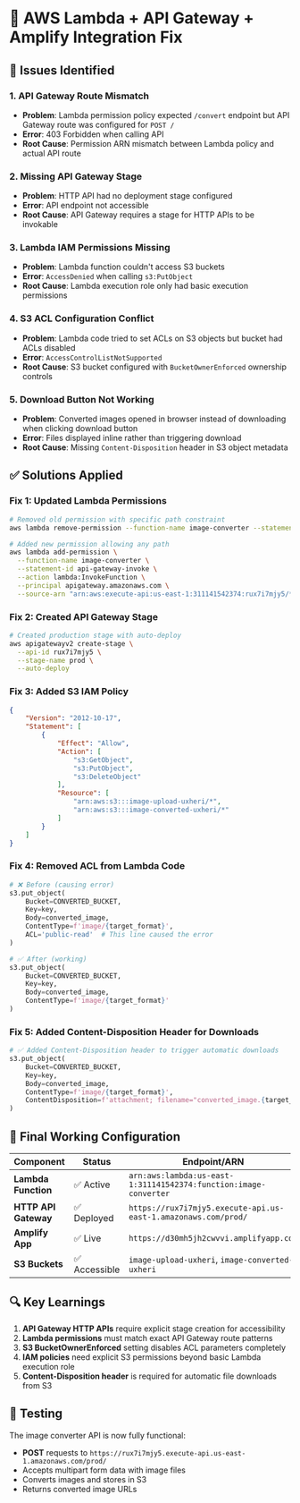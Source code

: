 # 🔧 AWS Lambda + API Gateway + Amplify Integration Fix

## 🚨 **Issues Identified**

### **1. API Gateway Route Mismatch**
- **Problem**: Lambda permission policy expected `/convert` endpoint but API Gateway route was configured for `POST /`
- **Error**: 403 Forbidden when calling API
- **Root Cause**: Permission ARN mismatch between Lambda policy and actual API route

### **2. Missing API Gateway Stage**
- **Problem**: HTTP API had no deployment stage configured
- **Error**: API endpoint not accessible
- **Root Cause**: API Gateway requires a stage for HTTP APIs to be invokable

### **3. Lambda IAM Permissions Missing**
- **Problem**: Lambda function couldn't access S3 buckets
- **Error**: `AccessDenied` when calling `s3:PutObject`
- **Root Cause**: Lambda execution role only had basic execution permissions

### **4. S3 ACL Configuration Conflict**
- **Problem**: Lambda code tried to set ACLs on S3 objects but bucket had ACLs disabled
- **Error**: `AccessControlListNotSupported`
- **Root Cause**: S3 bucket configured with `BucketOwnerEnforced` ownership controls

### **5. Download Button Not Working**
- **Problem**: Converted images opened in browser instead of downloading when clicking download button
- **Error**: Files displayed inline rather than triggering download
- **Root Cause**: Missing `Content-Disposition` header in S3 object metadata

## ✅ **Solutions Applied**

### **Fix 1: Updated Lambda Permissions**
```bash
# Removed old permission with specific path constraint
aws lambda remove-permission --function-name image-converter --statement-id old-permission

# Added new permission allowing any path
aws lambda add-permission \
  --function-name image-converter \
  --statement-id api-gateway-invoke \
  --action lambda:InvokeFunction \
  --principal apigateway.amazonaws.com \
  --source-arn "arn:aws:execute-api:us-east-1:311141542374:rux7i7mjy5/*/*"
```

### **Fix 2: Created API Gateway Stage**
```bash
# Created production stage with auto-deploy
aws apigatewayv2 create-stage \
  --api-id rux7i7mjy5 \
  --stage-name prod \
  --auto-deploy
```

### **Fix 3: Added S3 IAM Policy**
```json
{
    "Version": "2012-10-17",
    "Statement": [
        {
            "Effect": "Allow",
            "Action": [
                "s3:GetObject",
                "s3:PutObject",
                "s3:DeleteObject"
            ],
            "Resource": [
                "arn:aws:s3:::image-upload-uxheri/*",
                "arn:aws:s3:::image-converted-uxheri/*"
            ]
        }
    ]
}
```

### **Fix 4: Removed ACL from Lambda Code**
```python
# ❌ Before (causing error)
s3.put_object(
    Bucket=CONVERTED_BUCKET,
    Key=key,
    Body=converted_image,
    ContentType=f'image/{target_format}',
    ACL='public-read'  # This line caused the error
)

# ✅ After (working)
s3.put_object(
    Bucket=CONVERTED_BUCKET,
    Key=key,
    Body=converted_image,
    ContentType=f'image/{target_format}'
)
```

### **Fix 5: Added Content-Disposition Header for Downloads**
```python
# ✅ Added Content-Disposition header to trigger automatic downloads
s3.put_object(
    Bucket=CONVERTED_BUCKET,
    Key=key,
    Body=converted_image,
    ContentType=f'image/{target_format}',
    ContentDisposition=f'attachment; filename="converted_image.{target_format}"'
)
```

## 🎯 **Final Working Configuration**

| Component | Status | Endpoint/ARN |
|-----------|--------|--------------|
| **Lambda Function** | ✅ Active | `arn:aws:lambda:us-east-1:311141542374:function:image-converter` |
| **HTTP API Gateway** | ✅ Deployed | `https://rux7i7mjy5.execute-api.us-east-1.amazonaws.com/prod/` |
| **Amplify App** | ✅ Live | `https://d30mh5jh2cwvvi.amplifyapp.com` |
| **S3 Buckets** | ✅ Accessible | `image-upload-uxheri`, `image-converted-uxheri` |

## 🔍 **Key Learnings**

1. **API Gateway HTTP APIs** require explicit stage creation for accessibility
2. **Lambda permissions** must match exact API Gateway route patterns
3. **S3 BucketOwnerEnforced** setting disables ACL parameters completely
4. **IAM policies** need explicit S3 permissions beyond basic Lambda execution role
5. **Content-Disposition header** is required for automatic file downloads from S3

## 🚀 **Testing**

The image converter API is now fully functional:
- **POST** requests to `https://rux7i7mjy5.execute-api.us-east-1.amazonaws.com/prod/`
- Accepts multipart form data with image files
- Converts images and stores in S3
- Returns converted image URLs
